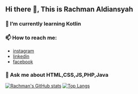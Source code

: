 ## Hi there 👋, This is Rachman Aldiansyah
### 🌱 I’m currently learning Kotlin
### 📫 How to reach me:
- [instagram](https://www.instagram.com/rachman2108/)
- [linkedin](https://www.linkedin.com/in/rachman-aldiansyah-a00a7a222/)
- [facebook](https://www.facebook.com/rachman.aldiansyah.52/)
### 💬 Ask me about HTML,CSS,JS,PHP,Java

[![Rachman's GitHub stats](https://github-readme-stats.vercel.app/api?username=RACHMAN21&layout=demo&show_icons=true&theme=merko)](https://github.com/RACHMAN21/github-readme-stats) [![Top Langs](https://github-readme-stats.vercel.app/api/top-langs/?username=RACHMAN21&layout=demo&theme=merko)](https://github.com/RACHMAN21/github-readme-stats)

<!--
**RACHMAN21/RACHMAN21** is a ✨ _special_ ✨ repository because its `README.md` (this file) appears on your GitHub profile.

Here are some ideas to get you started:

- 🔭 I’m currently working on ...
- 🌱 I’m currently learning ...
- 👯 I’m looking to collaborate on ...
- 🤔 I’m looking for help with ...
- 💬 Ask me about ...
- 📫 How to reach me: ...
- 😄 Pronouns: ...
- ⚡ Fun fact: ...
-->
